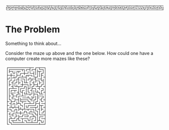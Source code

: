 ![A wide thin maze.](01_mazeline2.png)

# The Problem

Something to think about...

Consider the maze up above and the one below. How could one have a computer
create more mazes like these?

![Sample 20x20 maze.](01_maze1.png)
